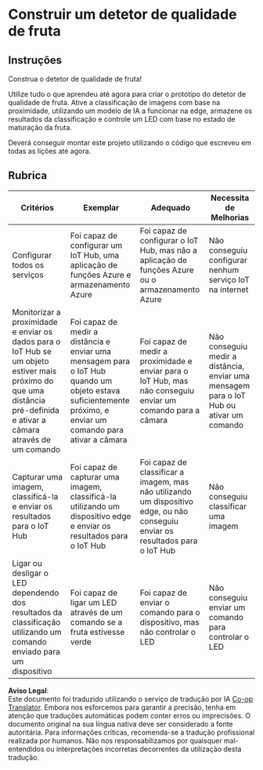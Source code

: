 <!--
CO_OP_TRANSLATOR_METADATA:
{
  "original_hash": "1a85e50c33c38dcd2cde2a97d132f248",
  "translation_date": "2025-08-25T21:12:24+00:00",
  "source_file": "4-manufacturing/lessons/4-trigger-fruit-detector/assignment.md",
  "language_code": "pt"
}
-->
# Construir um detetor de qualidade de fruta

## Instruções

Construa o detetor de qualidade de fruta!

Utilize tudo o que aprendeu até agora para criar o protótipo do detetor de qualidade de fruta. Ative a classificação de imagens com base na proximidade, utilizando um modelo de IA a funcionar na edge, armazene os resultados da classificação e controle um LED com base no estado de maturação da fruta.

Deverá conseguir montar este projeto utilizando o código que escreveu em todas as lições até agora.

## Rubrica

| Critérios | Exemplar | Adequado | Necessita de Melhorias |
| --------- | --------- | -------- | ---------------------- |
| Configurar todos os serviços | Foi capaz de configurar um IoT Hub, uma aplicação de funções Azure e armazenamento Azure | Foi capaz de configurar o IoT Hub, mas não a aplicação de funções Azure ou o armazenamento Azure | Não conseguiu configurar nenhum serviço IoT na internet |
| Monitorizar a proximidade e enviar os dados para o IoT Hub se um objeto estiver mais próximo do que uma distância pré-definida e ativar a câmara através de um comando | Foi capaz de medir a distância e enviar uma mensagem para o IoT Hub quando um objeto estava suficientemente próximo, e enviar um comando para ativar a câmara | Foi capaz de medir a proximidade e enviar para o IoT Hub, mas não conseguiu enviar um comando para a câmara | Não conseguiu medir a distância, enviar uma mensagem para o IoT Hub ou ativar um comando |
| Capturar uma imagem, classificá-la e enviar os resultados para o IoT Hub | Foi capaz de capturar uma imagem, classificá-la utilizando um dispositivo edge e enviar os resultados para o IoT Hub | Foi capaz de classificar a imagem, mas não utilizando um dispositivo edge, ou não conseguiu enviar os resultados para o IoT Hub | Não conseguiu classificar uma imagem |
| Ligar ou desligar o LED dependendo dos resultados da classificação utilizando um comando enviado para um dispositivo | Foi capaz de ligar um LED através de um comando se a fruta estivesse verde | Foi capaz de enviar o comando para o dispositivo, mas não controlar o LED | Não conseguiu enviar um comando para controlar o LED |

**Aviso Legal**:  
Este documento foi traduzido utilizando o serviço de tradução por IA [Co-op Translator](https://github.com/Azure/co-op-translator). Embora nos esforcemos para garantir a precisão, tenha em atenção que traduções automáticas podem conter erros ou imprecisões. O documento original na sua língua nativa deve ser considerado a fonte autoritária. Para informações críticas, recomenda-se a tradução profissional realizada por humanos. Não nos responsabilizamos por quaisquer mal-entendidos ou interpretações incorretas decorrentes da utilização desta tradução.